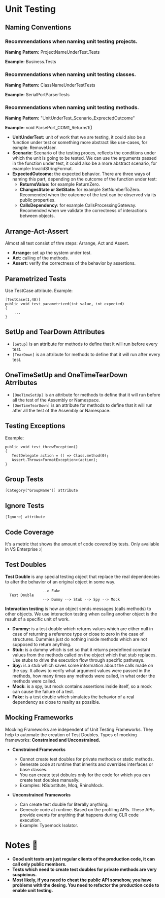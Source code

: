 # Unit Testing
## Naming Conventions
### Recommendations when naming unit testing projects.
**Naming Pattern:** ProjectNameUnderTest.Tests

**Example:** Business.Tests

### Recommendations when naming unit testing classes.
**Naming Pattern:** ClassNameUnderTestTests

**Example:** SerialPortParserTests

### Recommendations when naming unit testing methods.

**Naming Pattern:** "UnitUnderTest_Scenario_ExprectedOutcome"

**Example:** void ParsePort_COM1_Returns1()

- **UnitUnderTest:** unit of work that we are testing, it could also be a function under test or something more abstract like use-cases, for exmple: RemoveUser.
- **Scenario:** Scenario of the testing proces, reflects the conditions under which the unit is going to be tested. We can use the arguments passed in the function under test, it could also be a more abstract scenario, for example: InvalidStringFormat.
- **ExpectedOutcome:** the expected behavior. There are three ways of naming this part, depending on the outcome of the function under test:
    - **ReturnsValue:** for example ReturnZero.
    - **ChangesState or SetState:** for example SetNumberToZero. Recomended when the outcome of the test can be observed via its public properties.
    - **CallsDependency:** for example CallsProcessingGateway. Recomended when we validate the correctness of interactions between objects.

## Arrange-Act-Assert
Almost all test consist of thre steps: Arrange, Act and Assert.
- **Arrange:** set up the system under test.
- **Act:** calling of the methods.
- **Assert:** verify the correctness of the behavior by assertions.

## Parametrized Tests
Use TestCase attribute. Example:

```
[TestCase(1,40)]
public void test_parametrized(int value, int expected)
{
    ...
}
```

## SetUp and TearDown Attributes
- `[Setup]` is an attribute for methods to define that it will run before every test.
- `[TearDown]` is an attribute for methods to define that it will run after every test.

## OneTimeSetUp and OneTimeTearDown Atrributes
- `[OneTimeSetUp]` is an attribute for methods to define that it will run before all the test of the Assembly or Namespace.
- `[OneTimeTearDown]` is an attribute for methods to define that it will run after all the test of the Assembly or Namespace.

## Testing Exceptions
Example:
```
public void test_throwException()
{
   TestDelegate action = () => Class.method(0);
   Assert.Throws<FormatException>(action);
}
```

## Group Tests
```
[Category("GroupName")] attribute
```

## Ignore Tests
```
[Ignore] attribute
```

## Code Coverage
It's a metric that shows the amount of code covered by tests. Only available in VS Enterprise :(

## Test Doubles
**Test Double** is any special testing object that replace the real dependencies to alter the behavior of an original object in some way.
```
                 --> Fake  
  Test Double   
                 --> Dummy --> Stub --> Spy --> Mock
```

**Interaction testing** is how an object sends messages (calls methods) to other objects. We use interaction testing when calling another object is the result of a specific unit of work.

- **Dummy:** is a test double which returns values which are either null in case of returning a reference type or close to zero in the case of structures. Dummies just do nothing inside methods which are not supposed to return anything.
- **Stub:** is a dummy which is set so that it returns predefined constant values from the methods called on the object which that stub replaces. Use stubs to drive the execution flow through specific pathways.
- **Spy:** is a stub which saves some information about the calls made on the spy. It allows to verify what argument values were passed in the methods, how many times any methods were called, in what order the methods were called.
- **Mock:** is a spy, but mock contains assertions inside itself, so a mock can cause the failure of a test.
- **Fake:** is a test double which simulates the behavior of a real dependency as close to reality as possible.

## Mocking Frameworks
Mocking Frameworks are independent of Unit Testing Frameworks. They help to automate the creation of Test Doubles.
Types of mocking frameworks: **Constrained and Unconstrained.**

- **Constrained Frameworks**
    - Cannot create test doubles for private methods or static methods.
    - Generate code at runtime that inherits and overrides interfaces or base classes.
    - You can create test dobules only for the code for which you can create test doubles manually.
    - Examples: NSubstitute, Moq, RhinoMock.

- **Unconstrained Frameworks**
    - Can create test double for literally anything.
    - Generate code at runtime. Based on the profiling APIs. These APIs provide events for anything that happens during CLR code execution.
    - Example: Typemock Isolator.

# Notes 👀
- **Good unit tests are just regular clients of the production code, it can call only public members.**
- **Tests which need to create test doubles for private methods are very suspicious.**
- **Most likely, if you need to cheat the public API somehow, you have problems with the desing. You need to refactor the production code to enable unit testing.**
